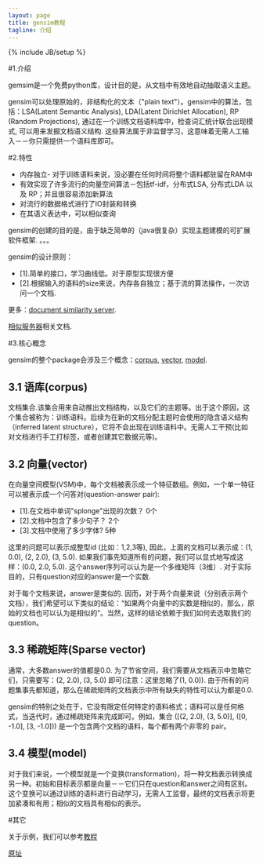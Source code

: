```yaml
---
layout: page
title: gensim教程 
tagline: 介绍
---
```

{% include JB/setup %}

#1.介绍

gemsim是一个免费python库，设计目的是，从文档中有效地自动抽取语义主题。

gensim可以处理原始的，非结构化的文本（"plain text"）。gensim中的算法，包括：LSA(Latent Semantic Analysis), LDA(Latent Dirichlet Allocation), RP (Random Projections), 通过在一个训练文档语料库中，检查词汇统计联合出现模式, 可以用来发掘文档语义结构. 这些算法属于非监督学习，这意味着无需人工输入－－你只需提供一个语料库即可。

#2.特性

- 内存独立- 对于训练语料来说，没必要在任何时间将整个语料都驻留在RAM中
- 有效实现了许多流行的向量空间算法－包括tf-idf，分布式LSA, 分布式LDA 以及 RP；并且很容易添加新算法
- 对流行的数据格式进行了IO封装和转换
- 在其语义表达中，可以相似查询

gensim的创建的目的是，由于缺乏简单的（java很复杂）实现主题建模的可扩展软件框架. 。。。

gensim的设计原则：

- [1].简单的接口，学习曲线低。对于原型实现很方便
- [2].根据输入的语料的size来说，内存各自独立；基于流的算法操作，一次访问一个文档.

更多：[document similarity server](http://pypi.python.org/pypi/simserver).

[相似服务器](http://d0evi1.github.io/gensim/api/similarities/simserver)相关文档.

#3.核心概念

gensim的整个package会涉及三个概念：[corpus](http://d0evi1.github.io/gensim/corpus.html), [vector](http://d0evi1.github.io/gensim/vector.html), [model](http://d0evi1.github.io/gensim/model.html).

## 3.1 语库(corpus)

文档集合.该集合用来自动推出文档结构，以及它们的主题等。出于这个原因，这个集合被称为：训练语料。后续为在新的文档分配主题时会使用的隐含语义结构（inferred latent structure），它将不会出现在训练语料中。无需人工干预(比如对文档进行手工打标签，或者创建其它数据元等)。

## 3.2 向量(vector) 

在向量空间模型(VSM)中，每个文档被表示成一个特征数组。例如，一个单一特征可以被表示成一个问答对(question-answer pair):

- [1].在文档中单词"splonge"出现的次数？ 0个
- [2].文档中包含了多少句子？ 2个
- [3].文档中使用了多少字体? 5种

这里的问题可以表示成整型id (比如：1,2,3等), 因此，上面的文档可以表示成：(1, 0.0), (2, 2.0), (3, 5.0). 如果我们事先知道所有的问题，我们可以显式地写成这样：(0.0, 2.0, 5.0). 这个answer序列可以认为是一个多维矩阵（3维）. 对于实际目的，只有question对应的answer是一个实数.

对于每个文档来说，answer是类似的. 因而，对于两个向量来说（分别表示两个文档），我们希望可以下类似的结论：“如果两个向量中的实数是相似的，那么，原始的文档也可以认为是相似的”。当然，这样的结论依赖于我们如何去选取我们的question。

## 3.3 稀疏矩阵(Sparse vector)

通常，大多数answer的值都是0.0. 为了节省空间，我们需要从文档表示中忽略它们，只需要写：(2, 2.0), (3, 5.0) 即可(注意：这里忽略了(1, 0.0)). 由于所有的问题集事先都知道，那么在稀疏矩阵的文档表示中所有缺失的特性可以认为都是0.0.

gensim的特别之处在于，它没有限定任何特定的语料格式；语料可以是任何格式，当迭代时，通过稀疏矩阵来完成即可。例如，集合 ([(2, 2.0), (3, 5.0)], ([0, -1.0], [3, -1.0]))  是一个包含两个文档的语料，每个都有两个非零的<feature-answer> pair。

## 3.4 模型(model)

对于我们来说，一个模型就是一个变换(transformation)，将一种文档表示转换成另一种。初始和目标表示都是向量－－它们只在question和answer之间有区别。这个变换可以通过训练的语料进行自动学习，无需人工监督，最终的文档表示将更加紧凑和有用；相似的文档具有相似的表示。

#其它

关于示例，我们可以参考[教程](http://d0evi1.github.io/gensim/tutorial)


[原址](http://radimrehurek.com/gensim/intro.html)
